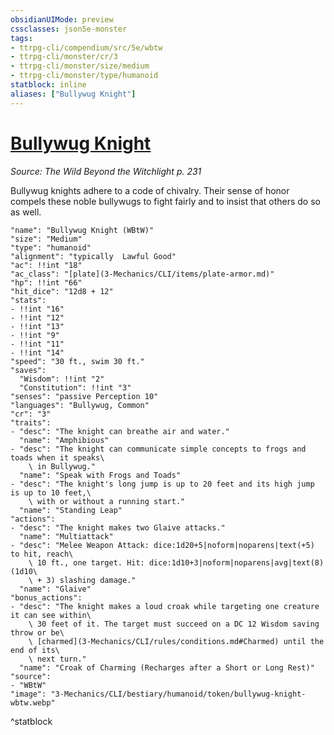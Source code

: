 ```yaml
---
obsidianUIMode: preview
cssclasses: json5e-monster
tags:
- ttrpg-cli/compendium/src/5e/wbtw
- ttrpg-cli/monster/cr/3
- ttrpg-cli/monster/size/medium
- ttrpg-cli/monster/type/humanoid
statblock: inline
aliases: ["Bullywug Knight"]
---
```

# [Bullywug Knight](3-Mechanics\CLI\bestiary\humanoid/bullywug-knight-wbtw.md)
*Source: The Wild Beyond the Witchlight p. 231*  

Bullywug knights adhere to a code of chivalry. Their sense of honor compels these noble bullywugs to fight fairly and to insist that others do so as well.

```statblock
"name": "Bullywug Knight (WBtW)"
"size": "Medium"
"type": "humanoid"
"alignment": "typically  Lawful Good"
"ac": !!int "18"
"ac_class": "[plate](3-Mechanics/CLI/items/plate-armor.md)"
"hp": !!int "66"
"hit_dice": "12d8 + 12"
"stats":
- !!int "16"
- !!int "12"
- !!int "13"
- !!int "9"
- !!int "11"
- !!int "14"
"speed": "30 ft., swim 30 ft."
"saves":
  "Wisdom": !!int "2"
  "Constitution": !!int "3"
"senses": "passive Perception 10"
"languages": "Bullywug, Common"
"cr": "3"
"traits":
- "desc": "The knight can breathe air and water."
  "name": "Amphibious"
- "desc": "The knight can communicate simple concepts to frogs and toads when it speaks\
    \ in Bullywug."
  "name": "Speak with Frogs and Toads"
- "desc": "The knight's long jump is up to 20 feet and its high jump is up to 10 feet,\
    \ with or without a running start."
  "name": "Standing Leap"
"actions":
- "desc": "The knight makes two Glaive attacks."
  "name": "Multiattack"
- "desc": "Melee Weapon Attack: dice:1d20+5|noform|noparens|text(+5) to hit, reach\
    \ 10 ft., one target. Hit: dice:1d10+3|noform|noparens|avg|text(8) (1d10\
    \ + 3) slashing damage."
  "name": "Glaive"
"bonus_actions":
- "desc": "The knight makes a loud croak while targeting one creature it can see within\
    \ 30 feet of it. The target must succeed on a DC 12 Wisdom saving throw or be\
    \ [charmed](3-Mechanics/CLI/rules/conditions.md#Charmed) until the end of its\
    \ next turn."
  "name": "Croak of Charming (Recharges after a Short or Long Rest)"
"source":
- "WBtW"
"image": "3-Mechanics/CLI/bestiary/humanoid/token/bullywug-knight-wbtw.webp"
```
^statblock